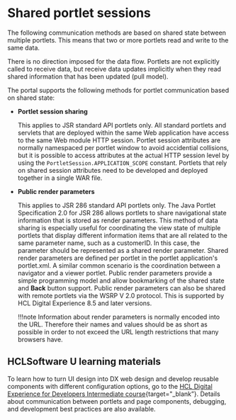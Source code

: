 # Shared portlet sessions

The following communication methods are based on shared state between multiple portlets. This means that two or more portlets read and write to the same data.

There is no direction imposed for the data flow. Portlets are not explicitly called to receive data, but receive data updates implicitly when they read shared information that has been updated \(pull model\).

The portal supports the following methods for portlet communication based on shared state:

-   **Portlet session sharing**

    This applies to JSR standard API portlets only. All standard portlets and servlets that are deployed within the same Web application have access to the same Web module HTTP session. Portlet session attributes are normally namespaced per portlet window to avoid accidential collisions, but it is possible to access attributes at the actual HTTP session level by using the `PortletSession.APPLICATION_SCOPE` constant. Portlets that rely on shared session attributes need to be developed and deployed together in a single WAR file.

-   **Public render parameters**

    This applies to JSR 286 standard API portlets only. The Java Portlet Specification 2.0 for JSR 286 allows portlets to share navigational state information that is stored as render parameters. This method of data sharing is especially useful for coordinating the view state of multiple portlets that display different information items that are all related to the same parameter name, such as a customerID. In this case, the parameter should be represented as a shared render parameter. Shared render parameters are defined per portlet in the portlet application's portlet.xml. A similar common scenario is the coordination between a navigator and a viewer portlet. Public render parameters provide a simple programming model and allow bookmarking of the shared state and **Back** button support. Public render parameters can also be shared with remote portlets via the WSRP V 2.0 protocol. This is supported by HCL Digital Experience 8.5 and later versions.

    !!!note
        Information about render parameters is normally encoded into the URL. Therefore their names and values should be as short as possible in order to not exceed the URL length restrictions that many browsers have.

## HCLSoftware U learning materials

To learn how to turn UI design into DX web design and develop reusable components with different configuration options, go to the [HCL Digital Experience for Developers Intermediate course](https://hclsoftwareu.hcltechsw.com/component/axs/?view=sso_config&id=3&forward=https%3A%2F%2Fhclsoftwareu.hcltechsw.com%2Fcourses%2Flesson%2F%3Fid%3D3461){target="_blank”}. Details about communication between portlets and page components, debugging, and development best practices are also available.
